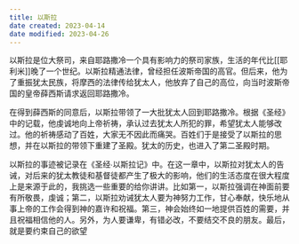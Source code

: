```yaml
---
title: 以斯拉
date created: 2023-04-14
date modified: 2023-04-26
---
```


以斯拉是位大祭司，来自耶路撒冷一个具有影响力的祭司家族，生活的年代比[[耶利米]]晚了一个世纪。以斯拉精通法律，曾经担任波斯帝国的高官。但后来，他为了重振犹太民族，将摩西的法律传给犹太人，他放弃了自己的高位，向当时波斯帝国的皇帝薛西斯请求返回耶路撒冷。

在得到薛西斯的同意后，以斯拉带领了一大批犹太人回到耶路撒冷。根据《圣经》中的记载，他虔诚地向上帝祈祷，承认过去犹太人所犯的罪，希望犹太人能够改过。他的祈祷感动了百姓，大家无不因此而痛哭。百姓们于是接受了以斯拉的思想，并在以斯拉的带领下重建了圣殿。犹太的历史，也进入了第二圣殿时期。

以斯拉的事迹被记录在《圣经∙以斯拉记》中。在这一章中，以斯拉对犹太人的告诫，对后来的犹太教徒和基督徒都产生了极大的影响，他们的生活态度在很大程度上是来源于此的，我挑选一些重要的给你讲讲。比如第一，以斯拉强调在神面前要有所敬畏，虔诚；第二，以斯拉劝诫犹太人要为神努力工作，甘心奉献，快乐地从事上帝的工作会得到神的嘉许和祝福。第三，神会始终如一地提供百姓的需要，并且祝福相信他的人。另外，为人要谦卑，有错必改，不要结交不良的朋友。最后，就是要约束自己的欲望
